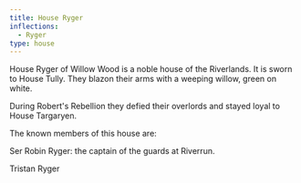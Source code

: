 ```yaml
---
title: House Ryger
inflections:
  - Ryger
type: house
---
```


House Ryger of Willow Wood is a noble house of the Riverlands. It is sworn to House Tully. They blazon their arms with a weeping willow, green on white.

During Robert's Rebellion they defied their overlords and stayed loyal to House Targaryen.

The known members of this house are:

Ser Robin Ryger: the captain of the guards at Riverrun.

Tristan Ryger


